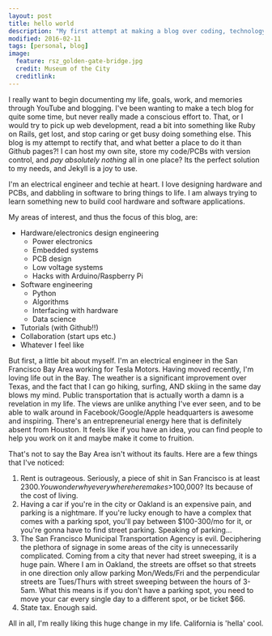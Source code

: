 ```yaml
---
layout: post
title: hello world
description: "My first attempt at making a blog over coding, technology, and electronics."
modified: 2016-02-11
tags: [personal, blog]
image:
  feature: rsz_golden-gate-bridge.jpg
  credit: Museum of the City
  creditlink: 
---
```

I really want to begin documenting my life, goals, work, and memories through YouTube and blogging. I've been wanting to make a tech blog for quite some time, but never really made a conscious effort to. 
That, or I would try to pick up web development, read a bit into something like Ruby on Rails, get lost, and stop caring or get busy doing something else. 
This blog is my attempt to rectify that, and what better a place to do it than Github pages?! I can host my
own site, store my code/PCBs with version control, and *pay absolutely nothing* all in one place? Its the perfect solution to my needs, and Jekyll is a joy to use.

I'm an electrical engineer and techie at heart. I love designing hardware and PCBs, and dabbling in software to bring things to life. I am always trying to learn something new to build cool hardware and software applications. 

My areas of interest, and thus the focus of this blog, are:

* Hardware/electronics design engineering
	* Power electronics
	* Embedded systems
	* PCB design
	* Low voltage systems
	* Hacks with Arduino/Raspberry Pi
* Software engineering
	* Python
	* Algorithms
	* Interfacing with hardware
	* Data science
* Tutorials (with Github!!)
* Collaboration (start ups etc.)
* Whatever I feel like

But first, a little bit about myself. I'm an electrical engineer in the San Francisco Bay Area working for Tesla Motors. Having moved recently, I'm loving life out in the Bay.
The weather is a significant improvement over Texas, and the fact that I can go hiking, surfing, AND skiing in the same day blows my mind. Public transportation that is actually 
worth a damn is a revelation in my life. The views are unlike anything I've ever seen, and to be able to walk around in Facebook/Google/Apple headquarters is awesome and inspiring. 
There's an entrepreneurial energy here that is definitely absent from Houston. It feels like if you have an idea, you can find people to help you work on it and maybe make it come
to fruition.

That's not to say the Bay Area isn't without its faults. Here are a few things that I've noticed:
1. Rent is outrageous. Seriously, a piece of shit in San Francisco is at least $2300. You wonder why everywhere here makes >$100,000? Its because of the cost of living.
2. Having a car if you're in the city or Oakland is an expensive pain, and parking is a nightmare. If you're lucky enough to have a complex that comes with a parking spot, you'll pay between $100-300/mo for it, or you're gonna have to find street parking. Speaking of parking...
3. The San Francisco Municipal Transportation Agency is evil. Deciphering the plethora of signage in some areas of the city is unnecessarily complicated. Coming from a city that never had street sweeping, it is a huge pain. Where I am in Oakland, the streets are offset so that streets in one direction only allow parking Mon/Weds/Fri and the perpendicular streets are Tues/Thurs with street sweeping between the hours of 3-5am. What this means is if you don't have a parking spot, you need to move your car every single day to a different spot, or be ticket $66.
4. State tax. Enough said.

All in all, I'm really liking this huge change in my life. California is 'hella' cool.
